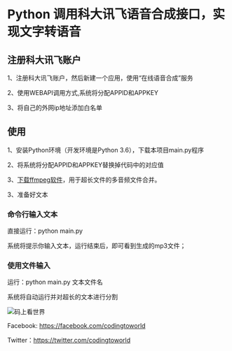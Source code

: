 # Python 调用科大讯飞语音合成接口，实现文字转语音

## 注册科大讯飞账户

1、注册科大讯飞账户，然后新建一个应用，使用“在线语音合成”服务

2、使用WEBAPI调用方式,系统将分配APPID和APPKEY

3、将自己的外网ip地址添加白名单

## 使用
1、安装Python环境（开发环境是Python 3.6），下载本项目main.py程序

2、将系统将分配APPID和APPKEY替换掉代码中的对应值

3、[下载ffmpeg软件](https://www.ffmpeg.org/download.html)，用于超长文件的多音频文件合并。

3、准备好文本


### 命令行输入文本

直接运行：python main.py

系统将提示你输入文本，运行结束后，即可看到生成的mp3文件；


### 使用文件输入

运行：python main.py 文本文件名

系统将自动运行并对超长的文本进行分割

![码上看世界](https://avatars3.githubusercontent.com/u/48540915?s=460&v=4)

Facebook: https://facebook.com/codingtoworld

Twitter：https://twitter.com/codingtoworld
